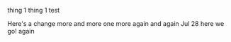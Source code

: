 thing 1
thing 1
test


Here's a change
more
and more
one more
again
and again
Jul 28
here we go!
again
